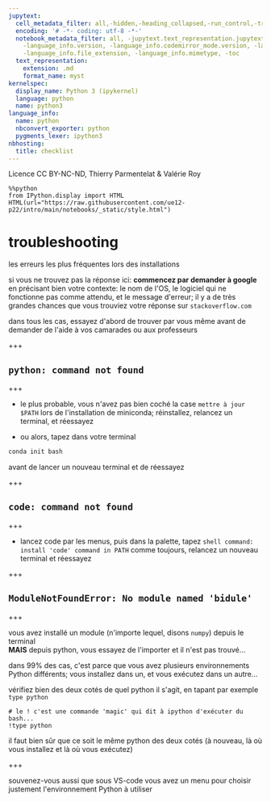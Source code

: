 ```yaml
---
jupytext:
  cell_metadata_filter: all,-hidden,-heading_collapsed,-run_control,-trusted
  encoding: '# -*- coding: utf-8 -*-'
  notebook_metadata_filter: all, -jupytext.text_representation.jupytext_version, -jupytext.text_representation.format_version,
    -language_info.version, -language_info.codemirror_mode.version, -language_info.codemirror_mode,
    -language_info.file_extension, -language_info.mimetype, -toc
  text_representation:
    extension: .md
    format_name: myst
kernelspec:
  display_name: Python 3 (ipykernel)
  language: python
  name: python3
language_info:
  name: python
  nbconvert_exporter: python
  pygments_lexer: ipython3
nbhosting:
  title: checklist
---
```


Licence CC BY-NC-ND, Thierry Parmentelat & Valérie Roy

```{code-cell} ipython3
%%python
from IPython.display import HTML
HTML(url="https://raw.githubusercontent.com/ue12-p22/intro/main/notebooks/_static/style.html")
```

# troubleshooting

les erreurs les plus fréquentes lors des installations

si vous ne trouvez pas la réponse ici: **commencez par demander à google** en précisant bien votre contexte: le nom de l'OS, le logiciel qui ne fonctionne pas comme attendu, et le message d'erreur; il y a de très grandes chances que vous trouviez votre réponse sur `stackoverflow.com`

dans tous les cas, essayez d'abord de trouver par vous même avant de demander de l'aide à vos camarades ou aux professeurs

+++

## `python: command not found`

+++

* le plus probable, vous n'avez pas bien coché la case `mettre à jour $PATH` lors de l'installation de miniconda; réinstallez, relancez un terminal, et réessayez

* ou alors, tapez dans votre terminal

```bash
conda init bash
```
avant de lancer un nouveau terminal et de réessayez

+++

## `code: command not found`

+++

* lancez code par les menus, puis dans la palette, tapez `shell command: install 'code' command in PATH`
  comme toujours, relancez un nouveau terminal et réessayez

+++

## `ModuleNotFoundError: No module named 'bidule'`

+++

vous avez installé un module (n'importe lequel, disons `numpy`) depuis le terminal  
**MAIS** depuis python, vous essayez de l'importer et il n'est pas trouvé...

dans 99% des cas, c'est parce que vous avez plusieurs environnements Python différents; vous installez dans un, et vous exécutez dans un autre...

vérifiez bien des deux cotés de quel python il s'agit, en tapant par exemple `type python`

```{code-cell} ipython3
# le ! c'est une commande 'magic' qui dit à ipython d'exécuter du bash...
!type python
```

il faut bien sûr que ce soit le même python des deux cotés (à nouveau, là où vous installez et là où vous exécutez)

+++

souvenez-vous aussi que sous VS-code vous avez un menu pour choisir justement l'environnement Python à utiliser
